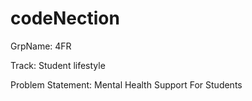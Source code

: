 # codeNection
GrpName: 4FR

Track: Student lifestyle

Problem Statement: Mental Health Support For Students

